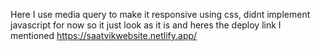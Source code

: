 Here I use media query to make it responsive using css, didnt implement javascript for now so it just look as it is and heres the deploy link I mentioned
https://saatvikwebsite.netlify.app/
